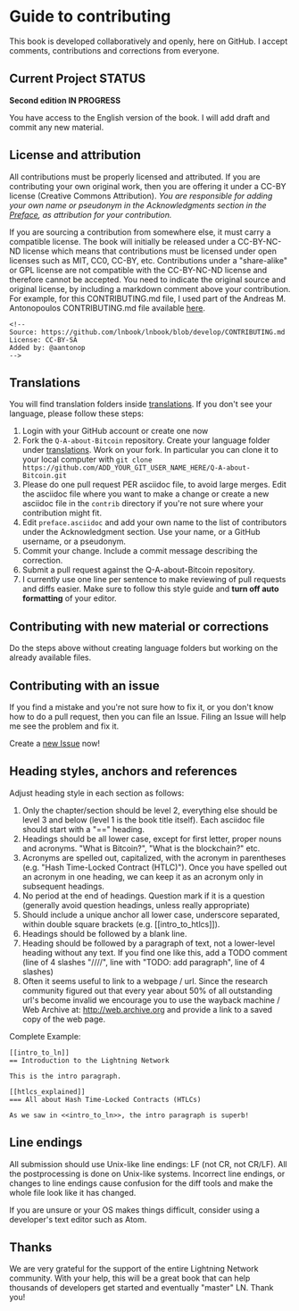 # Guide to contributing

This book is developed collaboratively and openly, here on GitHub. I accept comments, contributions and corrections from everyone.

## Current Project STATUS
**Second edition IN PROGRESS**

You have access to the English version of the book. I will add draft and commit any new material.

## License and attribution

All contributions must be properly licensed and attributed. If you are contributing your own original work, then you are offering it under a CC-BY license (Creative Commons Attribution). *You are responsible for adding your own name or pseudonym in the Acknowledgments section in the [Preface](preface.asciidoc), as attribution for your contribution.*

If you are sourcing a contribution from somewhere else, it must carry a compatible license. The book will initially be released under a CC-BY-NC-ND license which means that contributions must be licensed under open licenses such as MIT, CC0, CC-BY, etc. Contributions under a "share-alike" or GPL license are not compatible with the CC-BY-NC-ND license and therefore cannot be accepted. You need to indicate the original source and original license, by including a markdown comment above your contribution. For example, for this CONTRIBUTING.md file, I used part of the Andreas M. Antonopoulos CONTRIBUTING.md file available [here](https://github.com/lnbook/lnbook/blob/develop/CONTRIBUTING.md).

```
<!-- 
Source: https://github.com/lnbook/lnbook/blob/develop/CONTRIBUTING.md
License: CC-BY-SA
Added by: @aantonop
-->
```
## Translations

You will find translation folders inside [translations](tree/master/translations). If you don't see your language, please follow these steps:

1. Login with your GitHub account or create one now
2. Fork the `Q-A-about-Bitcoin` repository. Create your language folder under [translations](tree/master/translations). Work on your fork. In particular you can clone it to your local computer with `git clone https://github.com/ADD_YOUR_GIT_USER_NAME_HERE/Q-A-about-Bitcoin.git`
3. Please do one pull request PER asciidoc file, to avoid large merges. Edit the asciidoc file where you want to make a change or create a new asciidoc file in the `contrib` directory if you're not sure where your contribution might fit.
4. Edit `preface.asciidoc` and add your own name to the list of contributors under the Acknowledgment section. Use your name, or a GitHub username, or a pseudonym.
5. Commit your change. Include a commit message describing the correction.
6. Submit a pull request against the Q-A-about-Bitcoin repository.
7. I currently use one line per sentence to make reviewing of pull requests and diffs easier. Make sure to follow this style guide and **turn off auto formatting** of your editor.

## Contributing with new material or corrections

Do the steps above without creating language folders but working on the already available files.

## Contributing with an issue

If you find a mistake and you're not sure how to fix it, or you don't know how to do a pull request, then you can file an Issue. Filing an Issue will help me see the problem and fix it.

Create a [new Issue](https://github.com/theDavidCoen/Q-A-about-Bitcoin/issues/new/choose) now!

## Heading styles, anchors and references

Adjust heading style in each section as follows:

1. Only the chapter/section should be level 2, everything else should be level 3 and below (level 1 is the book title itself). Each asciidoc file should start with a "==" heading.
2. Headings should be all lower case, except for first letter, proper nouns and acronyms. "What is Bitcoin?", "What is the blockchain?" etc.
3. Acronyms are spelled out, capitalized, with the acronym in parentheses (e.g. "Hash Time-Locked Contract (HTLC)"). Once you have spelled out an acronym in one heading, we can keep it as an acronym only in subsequent headings.
4. No period at the end of headings. Question mark if it is a question (generally avoid question headings, unless really appropriate)
5. Should include a unique anchor all lower case, underscore separated, within double square brackets (e.g. [[intro_to_htlcs]]).
6. Headings should be followed by a blank line.
7. Heading should be followed by a paragraph of text, not a lower-level heading without any text. If you find one like this, add a TODO comment (line of 4 slashes "////", line with "TODO: add paragraph", line of 4 slashes)
8. Often it seems useful to link to a webpage / url. Since the research community figured out that every year about 50% of all outstanding url's become invalid we encourage you to use the wayback machine / Web Archive at: http://web.archive.org and provide a link to a saved copy of the web page.

Complete Example:

```
[[intro_to_ln]]
== Introduction to the Lightning Network

This is the intro paragraph.

[[htlcs_explained]]
=== All about Hash Time-Locked Contracts (HTLCs)

As we saw in <<intro_to_ln>>, the intro paragraph is superb!

```

## Line endings

All submission should use Unix-like line endings: LF (not CR, not CR/LF). All the postprocessing is done on Unix-like systems. Incorrect line endings, or changes to line endings cause confusion for the diff tools and make the whole file look like it has changed.

If you are unsure or your OS makes things difficult, consider using a developer's text editor such as Atom.

## Thanks

We are very grateful for the support of the entire Lightning Network community. With your help, this will be a great book that can help thousands of developers get started and eventually "master" LN. Thank you!
